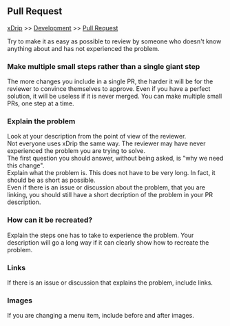## Pull Request  
[xDrip](../../README.md) >> [Development](./Development) >> [Pull Request](./PR_How)  

Try to make it as easy as possible to review by someone who doesn't know anything about and has not experienced the problem.  
  
### Make multiple small steps rather than a single giant step  
The more changes you include in a single PR, the harder it will be for the reviewer to convince themselves to approve.  Even if you have a perfect solution, it will be useless if it is never merged.  You can make multiple small PRs, one step at a time.  
  
### Explain the problem
Look at your description from the point of view of the reviewer.  
Not everyone uses xDrip the same way.  The reviewer may have never experienced the problem you are trying to solve.  
The first question you should answer, without being asked, is "why we need this change".  
Explain what the problem is.  This does not have to be very long.  In fact, it should be as short as possible.  
Even if there is an issue or discussion about the problem, that you are linking, you should still have a short decription of the problem in your PR description.  

### How can it be recreated?
Explain the steps one has to take to experience the problem.  Your description will go a long way if it can clearly show how to recreate the problem.  
  
### Links
If there is an issue or discussion that explains the problem, include links.  
  
### Images
If you are changing a menu item, include before and after images.  
  
